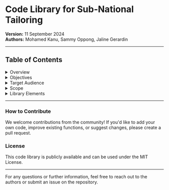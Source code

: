 # Code Library for Sub-National Tailoring

**Version:** 11 September 2024  
**Authors:** Mohamed Kanu, Sammy Oppong, Jaline Gerardin  

---

## Table of Contents

<details>
<summary>Overview</summary>

### Overview
This code library aims to standardize the analytical approaches used in Sub-National Tailoring (SNT), ensuring consistency and quality in data analysis across various programs.

### Motivation
SNT is here to stay: many National Malaria Control Programs (NMCPs) have found it useful and are continuing to embrace it and further develop it for their analytical needs. Since 2019, multiple individuals have supported the analysis portions of SNT. In most cases, individuals have built their own code in a variety of languages (Stata, R, and Python), sometimes building on others’ previous code and sometimes re-developed independently.

As SNT matures, more quality assurance is needed such that NMCPs can be confident that the analysis they use to inform their decisions is of high quality regardless of the individual supporting analyst. The continued rollout of SNT also means that analysis can become more efficient if analysts are better able to build on each other’s work rather than tempted to reinvent what has already been developed. Lastly, SNT analysis can become much more accessible if there is a common resource available to help those with intermediate coding skills quickly access the collective knowledge of the SNT analyst community.
</details>

<details>
<summary>Objectives</summary>

### Objectives
We will build a code library for SNT analysis to:
- Ensure that SNT analysts are using similar, correct approaches.
- Improve efficiency of SNT analysis by minimizing duplication of effort.
- Promote accessibility of SNT analysis by lowering barriers to entry.
</details>

<details>
<summary>Target Audience</summary>

### Target Audience
Anyone doing this kind of work. We assume some basic knowledge of R, some understanding of the data, and a strong connection to the NMCP.
</details>

<details>
<summary>Scope</summary>

### Scope
All analysis steps of SNT up to but not including mathematical modeling; some related analysis. The code library will be in R and publicly available. It will be quality-assured and well-commented. When multiple algorithmic options could be used, strengths and limitations of each one, along with discussion of when to use each option, as possible. Framing text, and when possible the code comments, will be available in both English and French.
</details>

<details>
<summary>Library Elements</summary>

### Library Elements

#### A. DATA ASSEMBLY AND MANAGEMENT
- **A.1 Shapefiles**
  - A.1.1 Import shapefiles
  - A.1.2 Rename and match names
  - A.1.3 Link shapefiles to relevant scales
  - A.1.4 Visualizing shapefiles and making basic maps
- **A.2 Health Facilities**
  - A.2.1 Get MFL from the Malaria Program
    - Useful Columns:
      - adm0 - country
      - adm1 - province/region
      - adm2 - district
      - adm3 - sub district/sub-county
      - Health Facility (HF)
      - Date HF started reporting
      - Is HF still active?
      - If no, when did HF become inactive?
      - Type of HF (District hospital, teaching hospital, health post, etc.)
  - A.2.2 Get the DHIS2 Health Facility (HF) List from the Malaria Program
    - Useful Columns:
      - adm0, adm1, adm2, adm3, Health Facility (HF), Date HF started reporting in DHIS2, Is HF still active? If no, when did HF become inactive? Type of HF (MCHP, CHP, CHC, Hospital)
  - A.2.3 Reconciling the MFL and the DHIS2 HF list
    - Identifying HFs in both or one list based on HF name
      - Output:
        - HF in both DHIS2 and MFL
        - HF in MFL but not in DHIS2
        - HF in DHIS2 but not in MFL
    - Reconciling inconsistent HF Type (MCHP, CHP, CHC, Hospital)
    - Reconciling HF adm1, adm2, and adm3 designation
    - HF active/inactive status
    - Health Facility Reporting Periods
    - Health Facility Reporting Frequency
      - Output: One HF database (with active and inactive HFs)
      - Visualization (Heatmap)
  - A.2.5 Restricting HFs in database
  - A.2.6 Summary outputs
  - A.2.7 Health facility coordinates

- **A.3 Routine Case Data from DHIS2**
  - A.3.1 Data extraction from DHIS2
  - A.3.2 Sanity Checks
  - A.3.3 Merge Dataset
  - A.3.4 Data Cleaning
  - A.3.5 Outlier Detection and Correction

#### B. EPIDEMIOLOGICAL STRATIFICATION
- **B.1 Reporting Rate per Variable**
- **B.2 Group and merge data frame**
- **B.3 Crude Incidence by Year**
- **B.4 Adjusted Incidence by Year**
- **B.5 Option to Select Incidence**
- **B.6 Risk Categorization**

#### C. STRATIFICATION OF OTHER DETERMINANTS
- **C.1 Access to Care**
- **C.2 Seasonality**
- **C.3 Insecticide Resistance**
- **C.4 Anti-Malaria Drug Resistance**

#### D. REVIEW OF PAST INTERVENTIONS
- **D.1 EPI Coverage and Dropout Rate**
- **D.2 IPTp and ANC Coverage**
- **D.3 PMC (Prevention of Malaria in Pregnancy)**
- **D.4 SMC (Seasonal Malaria Chemoprevention)**
- **D.5 Malaria Vaccine**
- **D.6 ITN Ownership, Access, Usage, and Type**
- **D.7 ITN Operational Coverage**
- **D.8 IRS (Indoor Residual Spraying)**
- **D.9 LSM (Larval Source Management)**
- **D.10 Assessing the Quality of Case Management**

#### E. Targeting of Interventions
#### F. Retrospective Analysis
#### G. Urban Microstratification

</details>

---

### How to Contribute
We welcome contributions from the community! If you'd like to add your own code, improve existing functions, or suggest changes, please create a pull request.

### License
This code library is publicly available and can be used under the MIT License.

---

For any questions or further information, feel free to reach out to the authors or submit an issue on the repository.
